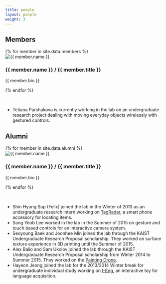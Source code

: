 ```yaml
---
title: people
layout: people
weight: 3
---
```



<section class="members">

<h1>Members</h1>
{% for member in site.data.members %}
<div class='grid no-gutters'>
 <div class='unit one-fifth'><img src='img/{{ member.picture }}' alt="{{ member.name }}" /></div>
 <div class='unit four-fifths'>
<h3>{{ member.name }} / {{ member.title }}</h3>
<p>{{ member.bio }}</p>
</div>
</div>
<div class="clearfix"></div>

{% endfor %}

<br>

<ul>
<li>Tetiana Parshakova is currently working in the lab on an undergraduate research project dealing with moving everyday objects wirelessly with gestured controls.</li>
</ul>

<h1>Alumni</h1>
{% for member in site.data.alumni %}
<div class='grid no-gutters'>
 <div class='unit one-fifth'><img src='img/{{ member.picture }}' alt="{{ member.name }}" /></div>
 <div class='unit four-fifths'>
<h3>{{ member.name }} / {{ member.title }}</h3>
<p>{{ member.bio }}</p>
</div>
</div>
<div class="clearfix"></div>

{% endfor %}

<br>

<ul>
<li>Shin Hyung Sup (Felix) joined the lab in the Winter of 2013 as an undergraduate research intern working on <a href = '../projects/tag_radar/'>TagRadar</a>, a smart phone accessory for locating items.</li>
<li>Sang Yeob Lee worked in the lab in the Summer of 2015 on gesture and touch based controls for an interactive camera system.</li>
<li>Seoyoung Baek and Joonhee Min joined the lab through the KAIST Undergraduate Research Proposal scholarship. They worked on surface texture experience in 3D printing until the Summer of 2015.</li>
<li>Alex Balio and Sam Ukolov joined the lab through the KAIST Undergraduate Research Proposal scholarship from Winter 2014 to Summer 2015. They worked on the <a href = "../projects/misc/painting_drone.pdf">Painting Drone</a>.</li>
<li>Hayeon Jeong joined the lab for the 2013/2014 Winter break for undergraduate individual study working on <a href = '../projects/i_eng/'>I-Eng</a>, an interactive toy for language acquisition.</li>
</ul>

</section>


